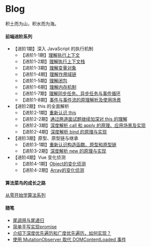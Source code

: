 # Blog
积土而为山，积水而为海。

#### 前端进阶系列

- 【进阶1期】深入 JavaScript 的执行机制
  - 【进阶1-1期】[理解执行上下文](https://github.com/sunbigshan/Blog/issues/4)
  - 【进阶1-2期】[理解执行上下文栈](https://github.com/sunbigshan/Blog/issues/5)
  - 【进阶1-3期】[理解变量对象](https://github.com/sunbigshan/Blog/issues/6)
  - 【进阶1-4期】[理解作用域链](https://github.com/sunbigshan/Blog/issues/7)
  - 【进阶1-5期】[理解闭包](https://github.com/sunbigshan/Blog/issues/9)
  - 【进阶1-6期】[理解内存机制](https://github.com/sunbigshan/Blog/issues/11)
  - 【进阶1-7期】[理解同步任务、异步任务与事件循环](https://github.com/sunbigshan/Blog/issues/12)
  - 【进阶1-8期】[事件与事件流的原理解析及使用场景](https://github.com/sunbigshan/Blog/issues/18)
- 【进阶2期】this 的全面解析
  - 【进阶2-1期】[重新认识 this](https://github.com/sunbigshan/Blog/issues/10)
  - 【进阶2-2期】[通过两道面试题继续加深对 this 的理解](https://github.com/sunbigshan/Blog/issues/14)
  - 【进阶2-3期】[深度解析 call 和 apply 的原理、应用场景及实现](https://github.com/sunbigshan/Blog/issues/15)
  - 【进阶2-4期】[深度解析 bind 的原理与实现](https://github.com/sunbigshan/Blog/issues/16)
- 【进阶3期】原型、原型链与继承
  - 【进阶3-1期】[重新认识构造函数、原型和原型链](https://github.com/sunbigshan/Blog/issues/19)
  - 【进阶3-2期】[深度解析 new 的原理与实现](https://github.com/sunbigshan/Blog/issues/17)
- 【进阶4期】Vue 变化侦测
  - 【进阶4-1期】[Object的变化侦测](https://github.com/sunbigshan/Blog/issues/21)
  - 【进阶4-2期】[Array的变化侦测](https://github.com/sunbigshan/Blog/issues/22)


#### 算法菜鸟的成长之路
[从零开始学算法系列](https://github.com/sunbigshan/learnAlgorithm)

#### 随笔

- [尾调用与尾递归](https://github.com/sunbigshan/Blog/issues/20)
- [简单手写实现promise](https://github.com/sunbigshan/Blog/issues/23)
- [介绍下深度优先遍历和广度优先遍历，如何实现？](https://github.com/sunbigshan/Blog/issues/38)
- [使用 MutationObserver 取代 DOMContentLoaded 事件](https://github.com/sunbigshan/Blog/issues/42)
